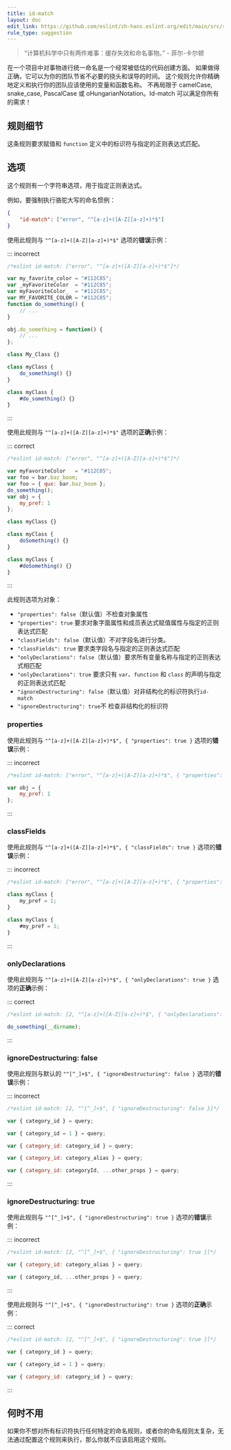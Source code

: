 ```yaml
---
title: id-match
layout: doc
edit_link: https://github.com/eslint/zh-hans.eslint.org/edit/main/src/rules/id-match.md
rule_type: suggestion
---
```


> “计算机科学中只有两件难事：缓存失效和命名事物。” - 菲尔-卡尔顿

在一个项目中对事物进行统一命名是一个经常被低估的代码创建方面。
如果做得正确，它可以为你的团队节省不必要的挠头和误导的时间。
这个规则允许你精确地定义和执行你的团队应该使用的变量和函数名称。
不再局限于 camelCase, snake_case, PascalCase 或 oHungarianNotation。Id-match 可以满足你所有的需求！

## 规则细节

这条规则要求赋值和 `function` 定义中的标识符与指定的正则表达式匹配。

## 选项

这个规则有一个字符串选项，用于指定正则表达式。

例如，要强制执行骆驼大写的命名惯例：

```json
{
    "id-match": ["error", "^[a-z]+([A-Z][a-z]+)*$"]
}
```

使用此规则与 `"^[a-z]+([A-Z][a-z]+)*$"` 选项的**错误**示例：

::: incorrect

```js
/*eslint id-match: ["error", "^[a-z]+([A-Z][a-z]+)*$"]*/

var my_favorite_color = "#112C85";
var _myFavoriteColor  = "#112C85";
var myFavoriteColor_  = "#112C85";
var MY_FAVORITE_COLOR = "#112C85";
function do_something() {
    // ...
}

obj.do_something = function() {
    // ...
};

class My_Class {}

class myClass {
    do_something() {}
}

class myClass {
    #do_something() {}
}
```

:::

使用此规则与 `"^[a-z]+([A-Z][a-z]+)*$"` 选项的**正确**示例：

::: correct

```js
/*eslint id-match: ["error", "^[a-z]+([A-Z][a-z]+)*$"]*/

var myFavoriteColor   = "#112C85";
var foo = bar.baz_boom;
var foo = { qux: bar.baz_boom };
do_something();
var obj = {
    my_pref: 1
};

class myClass {}

class myClass {
    doSomething() {}
}

class myClass {
    #doSomething() {}
}
```

:::

此规则选项为对象：

* `"properties": false`（默认值）不检查对象属性
* `"properties": true` 要求对象字面属性和成员表达式赋值属性与指定的正则表达式匹配
* `"classFields": false`（默认值）不对字段名进行分类。
* `"classFields": true` 要求类字段名与指定的正则表达式匹配
* `"onlyDeclarations": false`（默认值）要求所有变量名称与指定的正则表达式相匹配
* `"onlyDeclarations": true` 要求只有 `var`、`function` 和 `class` 的声明与指定的正则表达式匹配
* `"ignoreDestructuring": false`（默认值）对非结构化的标识符执行`id-match`
* `"ignoreDestructuring": true`不 检查非结构化的标识符

### properties

使用此规则与 `"^[a-z]+([A-Z][a-z]+)*$", { "properties": true }` 选项的**错误**示例：

::: incorrect

```js
/*eslint id-match: ["error", "^[a-z]+([A-Z][a-z]+)*$", { "properties": true }]*/

var obj = {
    my_pref: 1
};
```

:::

### classFields

使用此规则与 `"^[a-z]+([A-Z][a-z]+)*$", { "classFields": true }` 选项的**错误**示例：

::: incorrect

```js
/*eslint id-match: ["error", "^[a-z]+([A-Z][a-z]+)*$", { "properties": true }]*/

class myClass {
    my_pref = 1;
}

class myClass {
    #my_pref = 1;
}
```

:::

### onlyDeclarations

使用此规则与 `"^[a-z]+([A-Z][a-z]+)*$", { "onlyDeclarations": true }` 选项的**正确**示例：

::: correct

```js
/*eslint id-match: [2, "^[a-z]+([A-Z][a-z]+)*$", { "onlyDeclarations": true }]*/

do_something(__dirname);
```

:::

### ignoreDestructuring: false

使用此规则与默认的 `"^[^_]+$", { "ignoreDestructuring": false }` 选项的**错误**示例：

::: incorrect

```js
/*eslint id-match: [2, "^[^_]+$", { "ignoreDestructuring": false }]*/

var { category_id } = query;

var { category_id = 1 } = query;

var { category_id: category_id } = query;

var { category_id: category_alias } = query;

var { category_id: categoryId, ...other_props } = query;
```

:::

### ignoreDestructuring: true

使用此规则与 `"^[^_]+$", { "ignoreDestructuring": true }` 选项的**错误**示例：

::: incorrect

```js
/*eslint id-match: [2, "^[^_]+$", { "ignoreDestructuring": true }]*/

var { category_id: category_alias } = query;

var { category_id, ...other_props } = query;
```

:::

使用此规则与 `"^[^_]+$", { "ignoreDestructuring": true }` 选项的**正确**示例：

::: correct

```js
/*eslint id-match: [2, "^[^_]+$", { "ignoreDestructuring": true }]*/

var { category_id } = query;

var { category_id = 1 } = query;

var { category_id: category_id } = query;
```

:::

## 何时不用

如果你不想对所有标识符执行任何特定的命名规则，或者你的命名规则太复杂，无法通过配置这个规则来执行，那么你就不应该启用这个规则。
